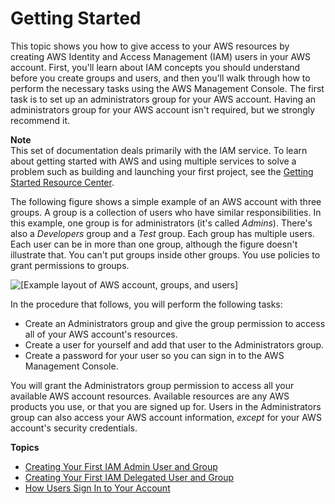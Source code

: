 # Getting Started<a name="getting-started"></a>

This topic shows you how to give access to your AWS resources by creating AWS Identity and Access Management \(IAM\) users in your AWS account\. First, you'll learn about IAM concepts you should understand before you create groups and users, and then you'll walk through how to perform the necessary tasks using the AWS Management Console\. The first task is to set up an administrators group for your AWS account\. Having an administrators group for your AWS account isn't required, but we strongly recommend it\.

**Note**  
This set of documentation deals primarily with the IAM service\. To learn about getting started with AWS and using multiple services to solve a problem such as building and launching your first project, see the [Getting Started Resource Center](https://aws.amazon.com/getting-started/)\.

The following figure shows a simple example of an AWS account with three groups\. A group is a collection of users who have similar responsibilities\. In this example, one group is for administrators \(it's called *Admins*\)\. There's also a *Developers* group and a *Test* group\. Each group has multiple users\. Each user can be in more than one group, although the figure doesn't illustrate that\. You can't put groups inside other groups\. You use policies to grant permissions to groups\.

![\[Example layout of AWS account, groups, and users\]](http://docs.aws.amazon.com/IAM/latest/UserGuide/images/Account_Group_Example.diagram.png)

In the procedure that follows, you will perform the following tasks:
+ Create an Administrators group and give the group permission to access all of your AWS account's resources\.
+ Create a user for yourself and add that user to the Administrators group\.
+ Create a password for your user so you can sign in to the AWS Management Console\.

You will grant the Administrators group permission to access all your available AWS account resources\. Available resources are any AWS products you use, or that you are signed up for\. Users in the Administrators group can also access your AWS account information, *except* for your AWS account's security credentials\.

**Topics**
+ [Creating Your First IAM Admin User and Group](getting-started_create-admin-group.md)
+ [Creating Your First IAM Delegated User and Group](getting-started_create-delegated-user.md)
+ [How Users Sign In to Your Account](getting-started_how-users-sign-in.md)